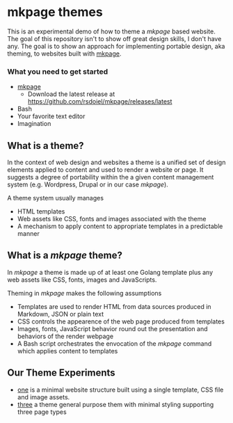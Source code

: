 
# mkpage themes

This is an experimental demo of how to theme a _mkpage_ based website.
The goal of this repository isn't to show off great design skills, I don't have
any.  The goal is to show an approach for implementing portable design, aka theming, 
to websites built with [mkpage](http://rsdoiel.github.io/mkpage).

### What you need to get started

+ [mkpage](https://rsdoiel.github.io/mkpage)
    + Download the latest release at https://github.com/rsdoiel/mkpage/releases/latest
+ Bash 
+ Your favorite text editor
+ Imagination


## What is a theme?

In the context of web design and websites a theme is a unified set of design elements
applied to content and used to render a website or page. It suggests a degree of portability
within the a given content management system (e.g. Wordpress, Drupal or in our
case _mkpage_).

A theme system usually manages 

+ HTML templates
+ Web assets like CSS, fonts and images associated with the theme
+ A mechanism to apply content to appropriate templates in a predictable manner


## What is a _mkpage_ theme?

In _mkpage_ a theme is made up of at least one Golang template plus any web assets
like CSS, fonts, images and JavaScripts.

Theming in _mkpage_ makes the following assumptions

+ Templates are used to render HTML from data sources produced in Markdown, JSON or plain text
+ CSS controls the appearence of the web page produced from templates
+ Images, fonts, JavaScript behavior round out the presentation and behaviors of the render webpage
+ A Bash script orchestrates the envocation of the _mkpage_ command which applies content to templates


## Our Theme Experiments

+ [one](one/) is a minimal website structure built using a single template, CSS file and image assets.
+ [three](three/) a theme general purpose them with minimal styling supporting three page types

